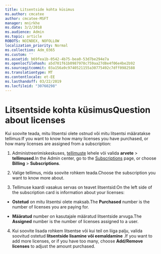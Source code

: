 ```yaml
---
title: Litsentside kohta küsimus
ms.author: cmcatee
author: cmcatee-MSFT
manager: mnirkhe
ms.date: 3/2/2018
ms.audience: Admin
ms.topic: article
ROBOTS: NOINDEX, NOFOLLOW
localization_priority: Normal
ms.collection: Adm_O365
ms.custom: ''
ms.assetid: b69fea1b-0542-4b75-bea0-53d7be294e7a
ms.openlocfilehash: a5d701f61b0987978c759aa27d8e4f06e4be2b92
ms.sourcegitcommit: 03a156a9c9740521155a30775492c7dff0982588
ms.translationtype: MT
ms.contentlocale: et-EE
ms.lasthandoff: 03/22/2019
ms.locfileid: "30760298"
---
```

# <a name="question-about-licenses"></a><span data-ttu-id="466c6-102">Litsentside kohta küsimus</span><span class="sxs-lookup"><span data-stu-id="466c6-102">Question about licenses</span></span>

<span data-ttu-id="466c6-103">Kui soovite teada, mitu litsentsi olete ostnud või mitu litsentsi määratakse tellimus:</span><span class="sxs-lookup"><span data-stu-id="466c6-103">If you want to know how many licenses you have purchased, or how many licenses are assigned from a subscription:</span></span>
  
1. <span data-ttu-id="466c6-104">Administreerimiskeskuses, [tellimuste](https://go.microsoft.com/fwlink/p/?linkid=842054) lehele või valida **arvete** \> **tellimused**.</span><span class="sxs-lookup"><span data-stu-id="466c6-104">In the Admin center, go to the [Subscriptions](https://go.microsoft.com/fwlink/p/?linkid=842054) page, or choose **Billing** \> **Subscriptions**.</span></span>
    
2. <span data-ttu-id="466c6-105">Valige tellimus, mida soovite rohkem teada.</span><span class="sxs-lookup"><span data-stu-id="466c6-105">Choose the subscription you want to know more about.</span></span>
    
3. <span data-ttu-id="466c6-106">Tellimuse kaardi vasakus servas on teavet litsentsid:</span><span class="sxs-lookup"><span data-stu-id="466c6-106">On the left side of the subscription card is information about your licenses:</span></span>
    
  - <span data-ttu-id="466c6-107">**Ostetud** on mitu litsentsi olete maksab.</span><span class="sxs-lookup"><span data-stu-id="466c6-107">The **Purchased** number is the number of licenses you are paying for.</span></span> 
    
  - <span data-ttu-id="466c6-108">**Määratud** number on kasutajale määratud litsentside arvuga.</span><span class="sxs-lookup"><span data-stu-id="466c6-108">The **Assigned** number is the number of licenses assigned to a user.</span></span> 
    
4. <span data-ttu-id="466c6-109">Kui soovite lisada rohkem litsentse või kui teil on liiga palju, valida soovitud ostetud **litsentside lisamine või eemaldamine** .</span><span class="sxs-lookup"><span data-stu-id="466c6-109">If you want to add more licenses, or if you have too many, choose **Add/Remove licenses** to adjust the amount purchased.</span></span> 
    

